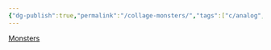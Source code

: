 ```yaml
---
{"dg-publish":true,"permalink":"/collage-monsters/","tags":["c/analog","c/animal","c/building","c/sewing","c/insect"],"created":"2024-01-02T00:09:26.616-05:00","updated":"2024-01-02T00:10:30.991-05:00"}
---
```



[Monsters](https://www.instagram.com/p/B4d62aWhmcG/)
